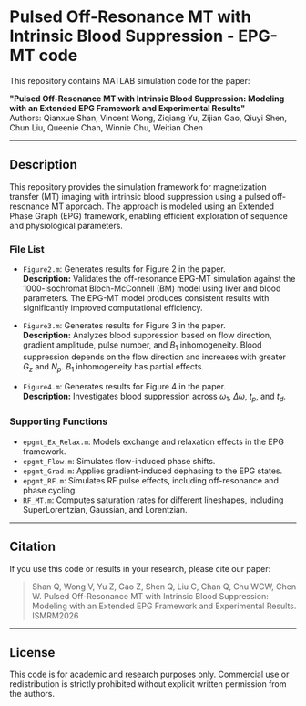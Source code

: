 # Pulsed Off-Resonance MT with Intrinsic Blood Suppression - EPG-MT code

This repository contains MATLAB simulation code for the paper:

**"Pulsed Off-Resonance MT with Intrinsic Blood Suppression: Modeling with an Extended EPG Framework and Experimental Results"**  
Authors: Qianxue Shan, Vincent Wong, Ziqiang Yu, Zijian Gao, Qiuyi Shen, Chun Liu, Queenie Chan, Winnie Chu, Weitian Chen

---

## Description

This repository provides the simulation framework for magnetization transfer (MT) imaging with intrinsic blood suppression using a pulsed off-resonance MT approach. The approach is modeled using an Extended Phase Graph (EPG) framework, enabling efficient exploration of sequence and physiological parameters.  

### File List
- `Figure2.m`: Generates results for Figure 2 in the paper.  
  **Description:** Validates the off-resonance EPG-MT simulation against the 1000-isochromat Bloch-McConnell (BM) model using liver and blood parameters. The EPG-MT model produces consistent results with significantly improved computational efficiency.  

- `Figure3.m`: Generates results for Figure 3 in the paper.  
  **Description:** Analyzes blood suppression based on flow direction, gradient amplitude, pulse number, and $B_1$ inhomogeneity. Blood suppression depends on the flow direction and increases with greater $G_z$ and $N_p$. $B_1$ inhomogeneity has partial effects.  
  

- `Figure4.m`: Generates results for Figure 4 in the paper.  
  **Description:** Investigates blood suppression across $\omega_1$, $\Delta\omega$, $t_p$, and $t_d$.  
 
### Supporting Functions
- `epgmt_Ex_Relax.m`: Models exchange and relaxation effects in the EPG framework.  
- `epgmt_Flow.m`: Simulates flow-induced phase shifts.  
- `epgmt_Grad.m`: Applies gradient-induced dephasing to the EPG states.  
- `epgmt_RF.m`: Simulates RF pulse effects, including off-resonance and phase cycling.  
- `RF_MT.m`: Computes saturation rates for different lineshapes, including SuperLorentzian, Gaussian, and Lorentzian.

---

## Citation

If you use this code or results in your research, please cite our paper:

> Shan Q, Wong V, Yu Z, Gao Z, Shen Q, Liu C, Chan Q, Chu WCW, Chen W. Pulsed Off-Resonance MT with Intrinsic Blood Suppression: Modeling with an Extended EPG Framework and Experimental Results. ISMRM2026

---

## License

This code is for academic and research purposes only. Commercial use or redistribution is strictly prohibited without explicit written permission from the authors.
